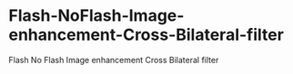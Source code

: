 # Flash-NoFlash-Image-enhancement-Cross-Bilateral-filter
Flash No Flash Image enhancement Cross Bilateral filter
